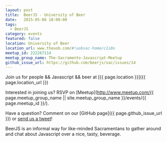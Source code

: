 ```yaml
---
layout: post
title:  BeerJS - University of Beer
date:   2015-05-06 18:00:00
tags:
  - BeerJS
category: events
featured: false
location: University of Beer
location_url: www.theuob.com/#!uobsac-home/c1i0o
meetup_id: 222267114
meetup_group_name: The-Sacramento-Javascript-Meetup
github_issue_url: https://github.com/beerjs/sac/issues/14
---
```


Join us for people && Javascript && beer at 
[{{ page.location }}]({{ page.location_url }})

Interested in joining us? RSVP on
[Meetup](http://www.meetup.com/{{ page.meetup_group_name || site.meetup_group_name }}/events/{{ page.meetup_id }}/).

Have a question? Comment on our
[GitHub page]({{ page.github_issue_url }}) or
[send us a tweet](https://twitter.com/beerjs_sac)!

<!-- more -->

BeerJS is an informal way for like-minded Sacramentans to gather around and
chat about Javascript over a nice, tasty, beverage.
